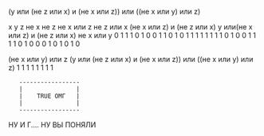 (y или (не z или x) и (не x или z)) или ((не x или y) или z)


x  y  z   не x  не z    не x или z    не z или x  (не x или z) и (не z или x)      y или(не x или z) и (не z или x)     не x или y 
0  1  1     1     0          1             0                   0                                   1                       1
0  1  0     1     1          1             1                   1                                   1                       1
1  0  1     0     0          1             1                   1                                   1                       0
1  0  0     0     1          0             1                   0                                   1                       0

(не x или y) или z     (y или (не z или x) и (не x или z)) или ((не x или y) или z)
         1                                               1
         1                                               1
         1                                               1
         1                                               1
                     
   
       -----------------
       |               |
       |    TRUE ОМГ   |
       |               |
       -----------------
  НУ И Г.... НУ ВЫ ПОНЯЛИ